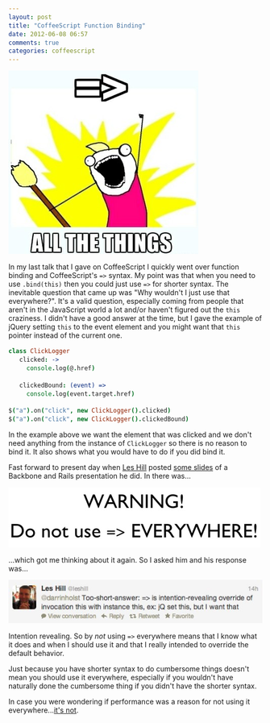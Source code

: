 ```yaml
---
layout: post
title: "CoffeeScript Function Binding"
date: 2012-06-08 06:57
comments: true
categories: coffeescript
---
```


![](/images/function_binding/all%20the%20things.jpg)

In my last talk that I gave on CoffeeScript I quickly went over function binding and
CoffeeScript's `=>` syntax. My point was that when you need to use `.bind(this)` then
you could just use `=>` for shorter syntax. The inevitable question that
came up was "Why wouldn't I just use that everywhere?". It's a valid question,
especially coming from people that aren't in the JavaScript world a lot and/or
haven't figured out the `this` craziness. I didn't have a good
answer at the time, but I gave the example of jQuery setting `this` to the
event element and you might want that `this` pointer instead of the current
one.

``` coffeescript
class ClickLogger
   clicked: ->
     console.log(@.href)

   clickedBound: (event) =>
     console.log(event.target.href)

$("a").on("click", new ClickLogger().clicked)
$("a").on("click", new ClickLogger().clickedBound)
```

In the example above we want the element that was clicked and we don't need anything from the instance of
`ClickLogger` so there is no reason to bind it. It also shows what you would
have to do if you did bind it.

Fast forward to present day when [Les Hill](http://twitter.com/leshill) posted
[some slides](http://blog.leshill.org/backbone_and_rails_magma) of a Backbone and Rails presentation he did. In there was...

![](/images/function_binding/warning.jpg)

...which got me thinking about it again. So I asked him and his response was...

![](/images/function_binding/response.jpg)

Intention revealing. So by *not* using `=>` everywhere means that I know
what it does and when I should use it and that I really intended to override the
default behavior.

Just because you have shorter syntax to do cumbersome things doesn't mean you
should use it everywhere, especially if you wouldn't have naturally done the
cumbersome thing if you didn't have the shorter syntax.

In case you were wondering if performance was a reason for not using it
everywhere...[it's not](http://nesbot.com/2012/1/20/CoffeeScript-why-is-function-binding-not-the-default).

